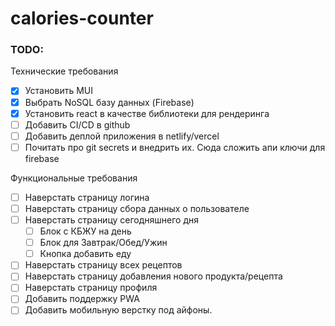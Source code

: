 # calories-counter

### TODO:
Технические требования
- [x] Установить MUI
- [x] Выбрать NoSQL базу данных (Firebase)
- [x] Установить react в качестве библиотеки для рендеринга
- [ ] Добавить CI/CD в github
- [ ] Добавить деплой приложения в netlify/vercel
- [ ] Почитать про git secrets и внедрить их. Сюда сложить апи ключи для firebase

Функциональные требования
- [ ] Наверстать страницу логина
- [ ] Наверстать страницу сбора данных о пользователе
- [ ] Наверстать страницу сегодняшнего дня
  - [ ] Блок с КБЖУ на день
  - [ ] Блок для Завтрак/Обед/Ужин
  - [ ] Кнопка добавить еду
- [ ] Наверстать страницу всех рецептов
- [ ] Наверстать страницу добавления нового продукта/рецепта
- [ ] Наверстать страницу профиля
- [ ] Добавить поддержку PWA
- [ ] Добавить мобильную верстку под айфоны.